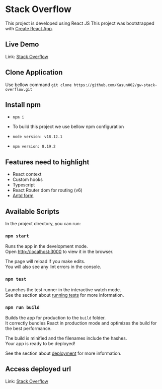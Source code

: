 # Stack Overflow

This project is developed using React JS
This project was bootstrapped with [Create React App](https://github.com/facebook/create-react-app).

## Live Demo

Link: [Stack Overflow](https://kasun002.github.io/gw-stack-overflow)

## Clone Application

Use bellow command
`git clone https://github.com/Kasun002/gw-stack-overflow.git`

## Install npm

- `npm i`

- To build this project we use bellow npm configuration
- `node version: v18.12.1`
- `npm version: 8.19.2`

## Features need to highlight

- React context
- Custom hooks
- Typescript
- React Router dom for routing (v6)
- [Antd form](https://ant.design/components/form)

## Available Scripts

In the project directory, you can run:

### `npm start`

Runs the app in the development mode.\
Open [http://localhost:3000](http://localhost:3000) to view it in the browser.

The page will reload if you make edits.\
You will also see any lint errors in the console.

### `npm test`

Launches the test runner in the interactive watch mode.\
See the section about [running tests](https://facebook.github.io/create-react-app/docs/running-tests) for more information.

### `npm run build`

Builds the app for production to the `build` folder.\
It correctly bundles React in production mode and optimizes the build for the best performance.

The build is minified and the filenames include the hashes.\
Your app is ready to be deployed!

See the section about [deployment](https://facebook.github.io/create-react-app/docs/deployment) for more information.

## Access deployed url

Link: [Stack Overflow](https://kasun002.github.io/gw-stack-overflow/)
